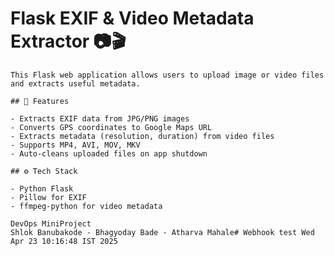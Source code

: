 # Flask EXIF & Video Metadata Extractor 📷🎬

    This Flask web application allows users to upload image or video files and extracts useful metadata.

    ## 🧠 Features

    - Extracts EXIF data from JPG/PNG images
    - Converts GPS coordinates to Google Maps URL
    - Extracts metadata (resolution, duration) from video files
    - Supports MP4, AVI, MOV, MKV
    - Auto-cleans uploaded files on app shutdown

    ## ⚙️ Tech Stack

    - Python Flask
    - Pillow for EXIF
    - ffmpeg-python for video metadata

    DevOps MiniProject
    Shlok Banubakode - Bhagyoday Bade - Atharva Mahale# Webhook test Wed Apr 23 10:16:48 IST 2025
